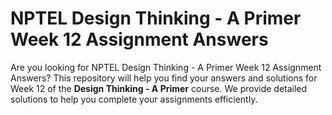 # NPTEL Design Thinking - A Primer Week 12 Assignment Answers

Are you looking for NPTEL Design Thinking - A Primer Week 12 Assignment Answers? This repository will help you find your answers and solutions for Week 12 of the **Design Thinking - A Primer** course. We provide detailed solutions to help you complete your assignments efficiently.